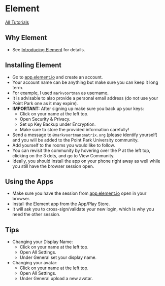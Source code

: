 # Element

[All Tutorials](tutorials)

## Why Element

* See [Introducing Element](introducing-element) for details.

## Installing Element

* Go to [app.element.io](https://app.element.io/) and create an account.
* Your account name can be anything but make sure you can keep it long term.
* For example, I used `markvoortman` as username.
* It is advisable to also provide a personal email address (do not use your Point Park one as it may expire).
* **IMPORTANT:** After signing up make sure you back up your keys:
  * Click on your name at the left top.
  * Open Security & Privacy.
  * Set up Key Backup under Encryption.
  * Make sure to store the provided information carefully!
* Send a message to `@markvoortman:matrix.org` (please identify yourself) and you will be added to the Point Park University community.
* Add yourself to the rooms you would like to follow.
* You can revisit the community by hovering over the P at the left top, clicking on the 3 dots, and go to View Community.
* Ideally, you should install the app on your phone right away as well while you still have the browser session open.

## Using the Apps

* Make sure you have the session from [app.element.io](https://app.element.io/) open in your browser.
* Install the Element app from the App/Play Store.
* It will ask you to cross-sign/validate your new login, which is why you need the other session.

## Tips

* Changing your Display Name:
  * Click on your name at the left top.
  * Open All Settings.
  * Under General set your display name.
* Changing your avatar:
  * Click on your name at the left top.
  * Open All Settings.
  * Under General upload a new avatar.
